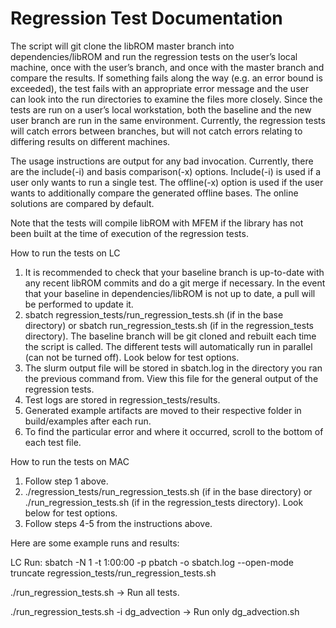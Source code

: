# Regression Test Documentation

The script will git clone the libROM master branch into dependencies/libROM and run the regression tests on the user’s local machine, once with the user’s branch, and once with the master branch and compare the results. If something fails along the way (e.g. an error bound is exceeded), the test fails with an appropriate error message and the user can look into the run directories to examine the files more closely. Since the tests are run on a user’s local workstation, both the baseline and the new user branch are run in the same environment. Currently, the regression tests will catch errors between branches, but will not catch errors relating to differing results on different machines.

The usage instructions are output for any bad invocation. Currently, there are the include(-i) and basis comparison(-x) options. Include(-i) is used if a user only wants to run a single test. The offline(-x) option is used if the user wants to additionally compare the generated offline bases. The online solutions are compared by default. 

Note that the tests will compile libROM with MFEM if the library has not been built at the time of execution of the regression tests. 

How to run the tests on LC

1. It is recommended to check that your baseline branch is up-to-date with any recent libROM commits and do a git merge if necessary. In the event that your baseline in dependencies/libROM is not up to date, a pull will be performed to update it. 
2. sbatch regression_tests/run_regression_tests.sh (if in the base directory) or sbatch run_regression_tests.sh (if in the regression_tests directory). The baseline branch will be git cloned and rebuilt each time the script is called. The different tests will automatically run in parallel (can not be turned off). Look below for test options.
3. The slurm output file will be stored in sbatch.log in the directory you ran the previous command from. View this file for the general output of the regression tests. 
4. Test logs are stored in regression_tests/results.
5. Generated example artifacts are moved to their respective folder in build/examples after each run. 
6. To find the particular error and where it occurred, scroll to the bottom of each test file. 

How to run the tests on MAC

1. Follow step 1 above.
2. ./regression_tests/run_regression_tests.sh (if in the base directory) or ./run_regression_tests.sh (if in the regression_tests directory). Look below for test options.
3. Follow steps 4-5 from the instructions above.


Here are some example runs and results:

LC Run: sbatch -N 1 -t 1:00:00 -p pbatch -o sbatch.log  --open-mode truncate regression_tests/run_regression_tests.sh

./run_regression_tests.sh -> Run all tests.

./run_regression_tests.sh -i dg_advection -> Run only dg_advection.sh

